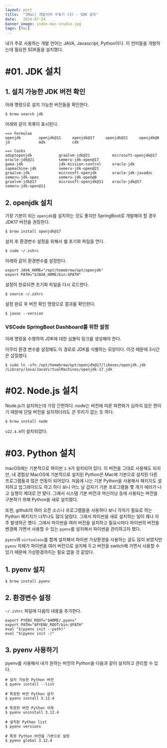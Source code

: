 ```yaml
---
layout: post
title:  "[Mac] 개발서버 구축기 (3) - SDK 설치"
date:   2024-07-24
banner_image: index-mac-studio.jpg
tags: [Mac]
---
```


내가 주로 사용하는 개발 언어는 JAVA, Javascript, Python이다. 이 언어들을 개발하는데 필요한 SDK들을 설치했다.

<!--more-->

# #01. JDK 설치

## 1. 설치 가능한 JDK 버전 확인

아래 명령으로 설치 가능한 버전들을 확인한다.

```shell
$ brew search jdk
```

아래와 같이 목록이 표시된다.

```shell
==> Formulae
openjdk        openjdk@11     openjdk@17     openjdk@21     openjdk@8      jd             mdk            cdk

==> Casks
adoptopenjdk            graalvm-jdk@21          microsoft-openjdk@17    oracle-jdk@21           semeru-jdk-open@17
gama-jdk                jdk-mission-control     oracle-jdk              sapmachine-jdk          semeru-jdk-open@21
graalvm-jdk             microsoft-openjdk       oracle-jdk-javadoc      semeru-jdk-open         semeru-jdk-open@8
graalvm-jdk@17          microsoft-openjdk@11    oracle-jdk@17           semeru-jdk-open@11
```

## 2. openjdk 설치

가장 기본이 되는 `openjdk`를 설치하는 것도 좋지만 SpringBoot로 개발해야 할 경우 JDK17 버전을 권장한다.

```shell
$ brew install openjdk@17
```

설치 후 환경변수 설정을 위해서 쉘 초기화 파일을 연다.

```shell
$ code ~/.zshrc
```

아래와 같이 환경변수를 설정한다.

```
export JAVA_HOME="/opt/homebrew/opt/openjdk"
export PATH="$JAVA_HOME/bin:$PATH"
```

설정이 완료되면 초기화 파일을 다시 로드한다.

```shell
$ source ~/.zshrc
```

설정 완료 후 버전 확인 명령으로 결과를 확인한다.

```shell
$ javac --version
```

### VSCode SpringBoot Dashboard를 위한 설정

아래 명령을 수행하여 JDK에 대한 심볼릭 링크를 생성해야 한다.

아무리 환경 변수를 설정해도 이 경로로 JDK를 식별하는 모양이다. 이것 때문에 3시간은 삽질했다.

```shell
$ sudo ln -sfn /opt/homebrew/opt/openjdk@17/libexec/openjdk.jdk /Library/Java/JavaVirtualMachines/openjdk-17.jdk
```

# #02. Node.js 설치

Node.js가 설치하는데 가장 간편하다. node는 버전에 따른 파편화가 심하지 않은 편이기 때문에 단일 버전을 설치하더라도 큰 무리가 없는 듯 하다.

```shell
$ brew install node
```

`v22.4.0`이 설치되었다.

# #03. Python 설치

macOS에는 기본적으로 파이썬 `3.9`가 설치되어 있다. 이 버전을 그대로 사용해도 되지만, 내 경험상 MacOS에 기본적으로 설치된 Python은 Mac에 기본으로 설치된 다른 프로그램들과 많은 연동이 되어있다. 처음에 나는 기본 Python을 사용해서 패키지도 설치하고 업그레이드도 하고 하다 보니 어느 날 갑자기 기본 프로그램들 몇 개가 에러가 나고 실행이 제대로 안 됐다. 그래서 시스템 기본 버전과 머신러닝 등에 사용되는 버전을 구분하기 위해 Python을 새로 설치했다.

또한, github의 여러 오픈 소스나 프로그램들을 사용하다 보니 각자가 필요로 하는 Python 패키지가 너무나도 많이 달랐다. 그래서 파이썬을 새로 설치하는 일이 꽤나 자주 발생하곤 했다. 그래서 파이썬을 여러 버전을 설치하고 필요시마다 파이썬의 버전을 변경해 가면서 사용할 수 있는 `pyenv`를 설치해서 파이썬을 관리하고자 했다.

`pyenv`와 `virtualenv`를 함께 설치해서 파이썬 가상환경을 사용하는 글도 많이 보였지만 `pyenv` 자체가 파이썬을 여러 버전으로 설치해 두고 버전을 switch해 가면서 사용할 수 있기 때문에 가상환경까지는 필요 없을 것 같았다.

## 1. pyenv 설치

```shell
$ brew install pyenv
```

## 2. 환경변수 설정

`~/.zshrc` 파일에 다음의 내용을 추가한다.

```config
export PYENV_ROOT="$HOME/.pyenv"
export PATH="$PYENV_ROOT/bin:$PATH"
eval "$(pyenv init --path)"
eval "$(pyenv init -)"
```

## 3. pyenv 사용하기

pyenv를 사용해서 내가 원하는 버전의 Python을 다음과 같이 설치하고 관리할 수 있다.

```shell
# 설치 가능한 Python 버전
$ pyenv install --list

# 특정한 버전 Python 설치
$ pyenv install 3.12.4

# 특정한 버전 Python 삭제
$ pyenv uninstall 3.12.4

# 설치된 Python list
$ pyenv versions

# 특정 Python 버전을 기본으로 설정
$ pyenv global 3.12.4
```